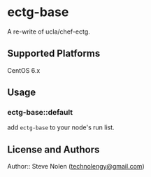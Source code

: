 # ectg-base

A re-write of ucla/chef-ectg. 

## Supported Platforms

CentOS 6.x

## Usage

### ectg-base::default

add `ectg-base` to your node's run list.


## License and Authors

Author:: Steve Nolen (technolengy@gmail.com)
